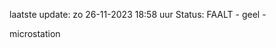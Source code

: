 laatste update: 
zo 26-11-2023 18:58   uur 
Status: FAALT - geel - 
<div class="service Y">microstation</div>